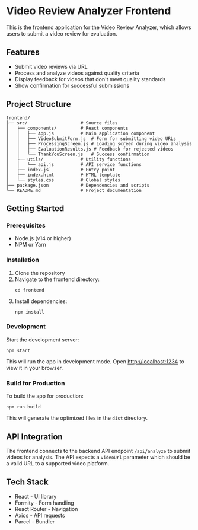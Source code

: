 # Video Review Analyzer Frontend

This is the frontend application for the Video Review Analyzer, which allows users to submit a video review for evaluation.

## Features

- Submit video reviews via URL
- Process and analyze videos against quality criteria
- Display feedback for videos that don't meet quality standards
- Show confirmation for successful submissions

## Project Structure

```
frontend/
├── src/                    # Source files
│   ├── components/         # React components
│   │   ├── App.js          # Main application component
│   │   ├── VideoSubmitForm.js  # Form for submitting video URLs
│   │   ├── ProcessingScreen.js # Loading screen during video analysis
│   │   ├── EvaluationResults.js # Feedback for rejected videos
│   │   └── ThankYouScreen.js   # Success confirmation
│   ├── utils/              # Utility functions
│   │   └── api.js          # API service functions
│   ├── index.js            # Entry point
│   ├── index.html          # HTML template
│   └── styles.css          # Global styles
├── package.json            # Dependencies and scripts
└── README.md               # Project documentation
```

## Getting Started

### Prerequisites

- Node.js (v14 or higher)
- NPM or Yarn

### Installation

1. Clone the repository
2. Navigate to the frontend directory:
   ```
   cd frontend
   ```
3. Install dependencies:
   ```
   npm install
   ```

### Development

Start the development server:
```
npm start
```

This will run the app in development mode. Open [http://localhost:1234](http://localhost:1234) to view it in your browser.

### Build for Production

To build the app for production:
```
npm run build
```

This will generate the optimized files in the `dist` directory.

## API Integration

The frontend connects to the backend API endpoint `/api/analyze` to submit videos for analysis. The API expects a `videoUrl` parameter which should be a valid URL to a supported video platform.

## Tech Stack

- React - UI library
- Formity - Form handling
- React Router - Navigation
- Axios - API requests
- Parcel - Bundler 